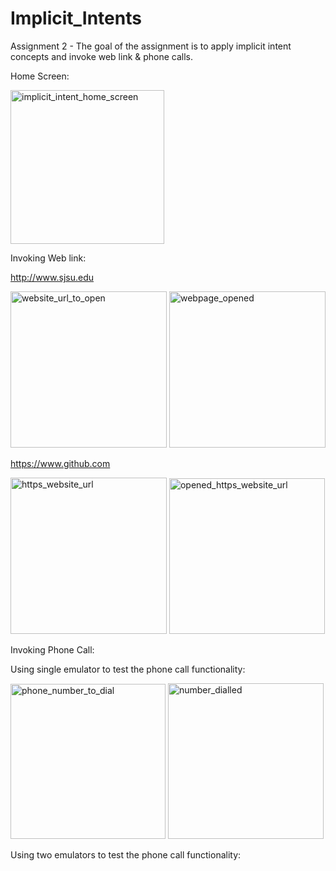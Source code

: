 # Implicit_Intents

Assignment 2 - The goal of the assignment is to apply implicit intent concepts and invoke web link & phone calls.

Home Screen:

<img width="246" alt="implicit_intent_home_screen" src="https://user-images.githubusercontent.com/44592616/53555256-69a07500-3af6-11e9-8180-2a1fdb168df3.PNG">

Invoking Web link:

http://www.sjsu.edu

<img width="250" alt="website_url_to_open" src="https://user-images.githubusercontent.com/44592616/53688021-dcc20b00-3cf1-11e9-8721-0d38e0f31886.PNG">   <img width="250" alt="webpage_opened" src="https://user-images.githubusercontent.com/44592616/53688028-0c711300-3cf2-11e9-9617-86387f5a0085.PNG">

https://www.github.com

<img width="250" alt="https_website_url" src="https://user-images.githubusercontent.com/44592616/53688034-3d514800-3cf2-11e9-8b58-f494268fce0b.PNG">  <img width="249" alt="opened_https_website_url" src="https://user-images.githubusercontent.com/44592616/53688037-50641800-3cf2-11e9-8a06-f2ebabb466cb.PNG">

Invoking Phone Call:

Using single emulator to test the phone call functionality:

<img width="248" alt="phone_number_to_dial" src="https://user-images.githubusercontent.com/44592616/53688046-7a1d3f00-3cf2-11e9-8587-f189b1312d97.PNG">  <img width="249" alt="number_dialled" src="https://user-images.githubusercontent.com/44592616/53688048-8acdb500-3cf2-11e9-8da1-576bebbca117.PNG">

Using two emulators to test the phone call functionality:








 
